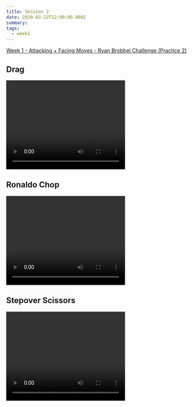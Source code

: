 ```yaml
---
title: Session 2
date: 2020-03-22T12:00:00.000Z
summary: 
tags:
  - week1
---
```


<a href="https://res.cloudinary.com/jenko/image/upload/v1584980736/tns-lockdown-activities/week1/session2/Week_1_-_Attacking_Facing_Moves_Ryan_Brobbel_Challenge_Practice_2_xvaekj.pdf">Week 1 - Attacking + Facing Moves - Ryan Brobbel Challenge (Practice 2)</a>

<h2>Drag</h2>
<video width="320" height="240" controls>
  <source src="https://res.cloudinary.com/jenko/video/upload/v1584980752/tns-lockdown-activities/week1/session2/drag_nlivpv.mp4#t=0.1" type="video/mp4" />
  Your browser does not support the video tag.
</video>

<h2>Ronaldo Chop</h2>
<video width="320" height="240" controls>
  <source src="https://res.cloudinary.com/jenko/video/upload/v1584980747/tns-lockdown-activities/week1/session2/ronaldo-chop_t3726i.mp4#t=0.1" type="video/mp4" />
  Your browser does not support the video tag.
</video>

<h2>Stepover Scissors</h2>
<video width="320" height="240" controls>
  <source src="https://res.cloudinary.com/jenko/video/upload/v1584980743/tns-lockdown-activities/week1/session2/stepover-scissors_ewa2wt.mp4#t=0.1" type="video/mp4" />
  Your browser does not support the video tag.
</video>
